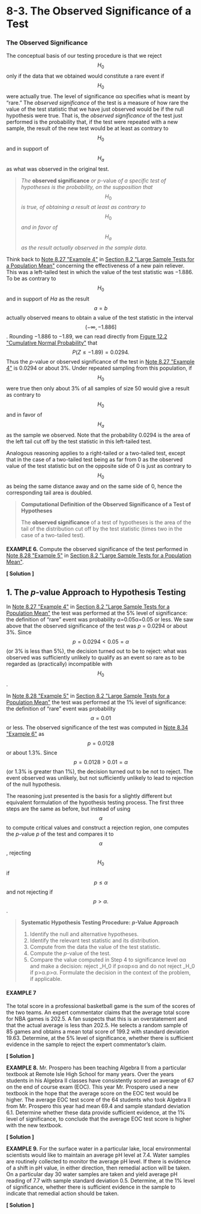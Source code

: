 # 8-3. The Observed Significance of a Test

### The Observed Significance

The conceptual basis of our testing procedure is that we reject $$H_0$$ only if the data that we obtained would constitute a rare event if $$H_0$$ were actually true. The level of significance αα specifies what is meant by “rare.” The _observed significance_ of the test is a measure of how rare the value of the test statistic that we have just observed would be if the null hypothesis were true. That is, the _observed significance_ of the test just performed is the probability that, if the test were repeated with a new sample, the result of the new test would be at least as contrary to $$H_0$$ and in support of $$H_a$$ as what was observed in the original test.

> _The_ **observed significance** _or_ _p_-value _of a specific test of hypotheses is the probability, on the supposition that_ $$H_0$$ _is true, of obtaining a result at least as contrary to_ $$H_0$$ _and in favor of_ $$H_a$$ _as the result actually observed in the sample data._

Think back to [Note 8.27 "Example 4"](https://saylordotorg.github.io/text_introductory-statistics/s12-02-large-sample-tests-for-a-popul.html) in [Section 8.2 "Large Sample Tests for a Population Mean"](https://saylordotorg.github.io/text_introductory-statistics/s12-02-large-sample-tests-for-a-popul.html) concerning the effectiveness of a new pain reliever. This was a left-tailed test in which the value of the test statistic was −1.886. To be as contrary to $$H_0$$ and in support of _Ha_ as the result $$a = b$$ actually observed means to obtain a value of the test statistic in the interval $$(−∞,−1.886]$$ . Rounding −1.886 to −1.89, we can read directly from [Figure 12.2 "Cumulative Normal Probability"](https://saylordotorg.github.io/text_introductory-statistics/s16-appendix.html) that $$P(Z≤−1.89)=0.0294.$$ Thus the _p_-value or observed significance of the test in [Note 8.27 "Example 4"](https://saylordotorg.github.io/text_introductory-statistics/s12-02-large-sample-tests-for-a-popul.html) is 0.0294 or about 3%. Under repeated sampling from this population, if $$H_0$$ were true then only about 3% of all samples of size 50 would give a result as contrary to $$H_0$$ and in favor of $$H_a$$ as the sample we observed. Note that the probability 0.0294 is the area of the left tail cut off by the test statistic in this left-tailed test.

Analogous reasoning applies to a right-tailed or a two-tailed test, except that in the case of a two-tailed test being as far from 0 as the observed value of the test statistic but on the opposite side of 0 is just as contrary to $$H_0$$ as being the same distance away and on the same side of 0, hence the corresponding tail area is doubled.

> **Computational Definition of the Observed Significance of a Test of Hypotheses** 
>
> The **observed significance** of a test of hypotheses is the area of the tail of the distribution cut off by the test statistic \(times two in the case of a two-tailed test\).

#### 

**EXAMPLE 6.** Compute the observed significance of the test performed in [Note 8.28 "Example 5"](https://saylordotorg.github.io/text_introductory-statistics/fwk-shafer-ch08_s02#fwk-shafer-ch08_s02_n04) in [Section 8.2 "Large Sample Tests for a Population Mean"](https://saylordotorg.github.io/text_introductory-statistics/s12-02-large-sample-tests-for-a-popul.html).

**\[ Solution \]**







## 1. The _p_-value Approach to Hypothesis Testing

In [Note 8.27 "Example 4"](https://saylordotorg.github.io/text_introductory-statistics/s12-02-large-sample-tests-for-a-popul.html) in [Section 8.2 "Large Sample Tests for a Population Mean"](https://saylordotorg.github.io/text_introductory-statistics/s12-02-large-sample-tests-for-a-popul.html) the test was performed at the 5% level of significance: the definition of “rare” event was probability α=0.05α=0.05 or less. We saw above that the observed significance of the test was _p_ = 0.0294 or about 3%. Since $$p=0.0294<0.05=α$$ \(or 3% is less than 5%\), the decision turned out to be to reject: what was observed was sufficiently unlikely to qualify as an event so rare as to be regarded as \(practically\) incompatible with $$H_0$$.

In [Note 8.28 "Example 5"](https://saylordotorg.github.io/text_introductory-statistics/fwk-shafer-ch08_s02#fwk-shafer-ch08_s02_n04) in [Section 8.2 "Large Sample Tests for a Population Mean"](https://saylordotorg.github.io/text_introductory-statistics/s12-02-large-sample-tests-for-a-popul.html) the test was performed at the 1% level of significance: the definition of “rare” event was probability $$α=0.01$$ or less. The observed significance of the test was computed in [Note 8.34 "Example 6"](https://saylordotorg.github.io/text_introductory-statistics/s12-testing-hypotheses.html#fwk-shafer-ch08_s03_s01_n03) as $$p = 0.0128$$ or about 1.3%. Since $$p=0.0128>0.01=α$$ \(or 1.3% is greater than 1%\), the decision turned out to be not to reject. The event observed was unlikely, but not sufficiently unlikely to lead to rejection of the null hypothesis.

The reasoning just presented is the basis for a slightly different but equivalent formulation of the hypothesis testing process. The first three steps are the same as before, but instead of using $$α$$ to compute critical values and construct a rejection region, one computes the _p_-value _p_ of the test and compares it to $$α$$ , rejecting $$H_0$$ if $$p≤α$$ and not rejecting if $$p>α.$$ .

> **Systematic Hypothesis Testing Procedure:** _**p**_**-Value Approach** 
>
> 1. Identify the null and alternative hypotheses.
> 2. Identify the relevant test statistic and its distribution.
> 3. Compute from the data the value of the test statistic.
> 4. Compute the _p_-value of the test.
> 5. Compare the value computed in Step 4 to significance level αα and make a decision: reject _H_0 if p≤αp≤α and do not reject _H_0 if p&gt;α.p&gt;α. Formulate the decision in the context of the problem, if applicable.

#### EXAMPLE 7

The total score in a professional basketball game is the sum of the scores of the two teams. An expert commentator claims that the average total score for NBA games is 202.5. A fan suspects that this is an overstatement and that the actual average is less than 202.5. He selects a random sample of 85 games and obtains a mean total score of 199.2 with standard deviation 19.63. Determine, at the 5% level of significance, whether there is sufficient evidence in the sample to reject the expert commentator’s claim.

**\[ Solution \]**



**EXAMPLE 8.** Mr. Prospero has been teaching Algebra II from a particular textbook at Remote Isle High School for many years. Over the years students in his Algebra II classes have consistently scored an average of 67 on the end of course exam \(EOC\). This year Mr. Prospero used a new textbook in the hope that the average score on the EOC test would be higher. The average EOC test score of the 64 students who took Algebra II from Mr. Prospero this year had mean 69.4 and sample standard deviation 6.1. Determine whether these data provide sufficient evidence, at the 1% level of significance, to conclude that the average EOC test score is higher with the new textbook.

**\[ Solution \]**



**EXAMPLE 9.** For the surface water in a particular lake, local environmental scientists would like to maintain an average pH level at 7.4. Water samples are routinely collected to monitor the average pH level. If there is evidence of a shift in pH value, in either direction, then remedial action will be taken. On a particular day 30 water samples are taken and yield average pH reading of 7.7 with sample standard deviation 0.5. Determine, at the 1% level of significance, whether there is sufficient evidence in the sample to indicate that remedial action should be taken.

**\[ Solution \]**

